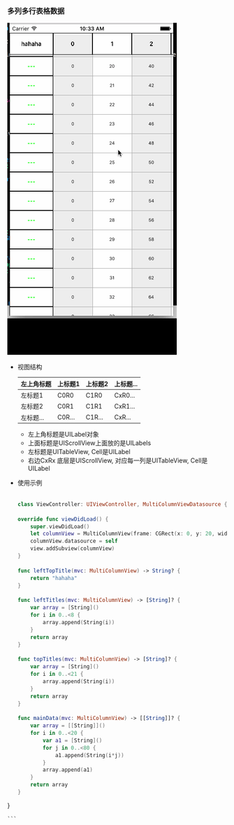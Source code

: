### 多列多行表格数据


![运行效果](Demo.gif)

* 视图结构


	 左上角标题 | 上标题1 | 上标题2 | 上标题...
	 -------- | ------- | ------ | ------
	左标题1  | C0R0 | C1R0 | CxR0...
	左标题2  | C0R1 | C1R1 | CxR1...
	左标题... | C0R... | C1R...| CxR...
	
	> 
    * 左上角标题是UILabel对象
    * 上面标题是UIScrollView上面放的是UILabels
    * 左标题是UITableView, Cell是UILabel
    * 右边CxRx 底层是UIScrollView, 对应每一列是UITableView, Cell是UILabel

	
	
* 使用示例

	``` Swift
	
	class ViewController: UIViewController, MultiColumnViewDatasource {

    override func viewDidLoad() {
        super.viewDidLoad()
        let columnView = MultiColumnView(frame: CGRect(x: 0, y: 20, width: view.bounds.width, height: view.bounds.height))
        columnView.datasource = self
        view.addSubview(columnView)
    }
    
    func leftTopTitle(mvc: MultiColumnView) -> String? {
        return "hahaha"
    }
    
    func leftTitles(mvc: MultiColumnView) -> [String]? {
        var array = [String]()
        for i in 0..<8 {
            array.append(String(i))
        }
        return array
    }
    
    func topTitles(mvc: MultiColumnView) -> [String]? {
        var array = [String]()
        for i in 0..<21 {
            array.append(String(i))
        }
        return array
    }
    
    func mainData(mvc: MultiColumnView) -> [[String]]? {
        var array = [[String]]()
        for i in 0..<20 {
            var a1 = [String]()
            for j in 0..<80 {
                a1.append(String(i*j))
            }
            array.append(a1)
        }
        return array
    }
}

	
	```


